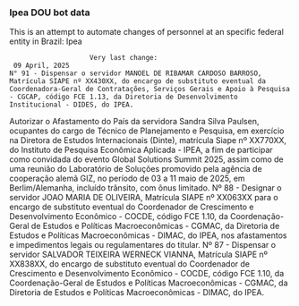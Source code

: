  ### Ipea DOU bot data
 This is an attempt to automate changes of personnel at an specific federal entity in Brazil: Ipea
 
                        Very last change: 
 	 09 April, 2025
	N° 91 - Dispensar o servidor MANOEL DE RIBAMAR CARDOSO BARROSO, Matrícula SIAPE nº XX430XX, do encargo de substituto eventual da Coordenadora-Geral de Contratações, Serviços Gerais e Apoio à Pesquisa - CGCAP, código FCE 1.13, da Diretoria de Desenvolvimento Institucional - DIDES, do IPEA.
Autorizar o Afastamento do País da servidora Sandra Silva Paulsen, ocupantes do cargo de Técnico de Planejamento e Pesquisa, em exercício na Diretora de Estudos Internacionais (Dinte), matrícula Siape nº XX770XX, do Instituto de Pesquisa Econômica Aplicada - IPEA, a fim de participar como convidada do evento Global Solutions Summit 2025, assim como de uma reunião do Laboratório de Soluções promovido pela agência de cooperação alemã GIZ, no período de 03 a 11 maio de 2025, em Berlim/Alemanha, incluído trânsito, com ônus limitado.
Nº 88 - Designar o servidor JOAO MARIA DE OLIVEIRA, Matrícula SIAPE nº XX063XX para o encargo de substituto eventual do Coordenador de Crescimento e Desenvolvimento Econômico - COCDE, código FCE 1.10, da Coordenação-Geral de Estudos e Políticas Macroeconômicas - CGMAC, da Diretoria de Estudos e Políticas Macroeconômicas - DIMAC, do IPEA, nos afastamentos e impedimentos legais ou regulamentares do titular.
Nº 87 - Dispensar o servidor SALVADOR TEIXEIRA WERNECK VIANNA, Matrícula SIAPE nº XX838XX, do encargo de substituto eventual do Coordenador de Crescimento e Desenvolvimento Econômico - COCDE, código FCE 1.10, da Coordenação-Geral de Estudos e Políticas Macroeconômicas - CGMAC, da Diretoria de Estudos e Políticas Macroeconômicas - DIMAC, do IPEA.
